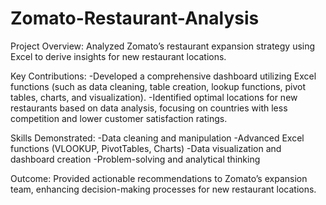 # Zomato-Restaurant-Analysis

Project Overview:
Analyzed Zomato’s restaurant expansion strategy using Excel to derive insights for new restaurant locations.

Key Contributions:
-Developed a comprehensive dashboard utilizing Excel functions (such as data cleaning, table creation, lookup functions, pivot tables, charts, and visualization).
-Identified optimal locations for new restaurants based on data analysis, focusing on countries with less competition and lower customer satisfaction ratings.

Skills Demonstrated:
-Data cleaning and manipulation
-Advanced Excel functions (VLOOKUP, PivotTables, Charts)
-Data visualization and dashboard creation
-Problem-solving and analytical thinking

Outcome:
Provided actionable recommendations to Zomato’s expansion team, enhancing decision-making processes for new restaurant locations.
